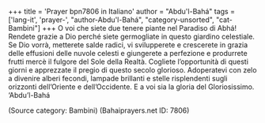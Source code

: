 +++
title = 'Prayer bpn7806 in Italiano'
author = "Abdu'l-Bahá"
tags = ['lang-it', 'prayer-', "author-Abdu'l-Bahá", "category-unsorted", "cat-Bambini"]
+++
O voi che siete due tenere piante nel Paradiso di Abhá! 
Rendete grazie a Dio perché siete germogliate in questo giardino celestiale. Se Dio vorrà, metterete salde radici, vi svilupperete e crescerete in grazia delle effusioni delle nuvole celesti e giungerete a perfezione e produrrete frutti mercè il fulgore del Sole della Realtà.
Cogliete l’opportunità di questi giorni e apprezzate il pregio di questo secolo glorioso. Adoperatevi con zelo a divenire alberi fecondi, lampade brillanti e stelle risplendenti sugli orizzonti dell’Oriente e dell’Occidente. E a voi sia la gloria del Gloriosissimo. 
‘Abdu’l-Bahá

(Source category: Bambini)
(Bahaiprayers.net ID: 7806)
